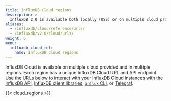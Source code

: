 ```yaml
---
title: InfluxDB Cloud regions
description: >
  InfluxDB 2.0 is available both locally (OSS) or on multiple cloud providers in multiple regions (Cloud).
aliases:
  - /influxdb/cloud/reference/urls/
  - /influxdb/v2.0/cloud/urls/
weight: 6
menu:
  influxdb_cloud_ref:
    name: InfluxDB Cloud regions
---
```


InfluxDB Cloud is available on multiple cloud provided and in multiple regions.
Each region has a unique InfluxDB Cloud URL and API endpoint.
Use the URLs below to interact with your InfluxDB Cloud instances with the
[InfluxDB API](/influxdb/cloud/reference/api/), [InfluxDB client libraries](/influxdb/cloud/tools/client-libraries/),
[`influx` CLI](/influxdb/cloud/reference/cli/influx/), or [Telegraf](/influxdb/cloud/write-data/no-code/use-telegraf/).

{{< cloud_regions >}}

